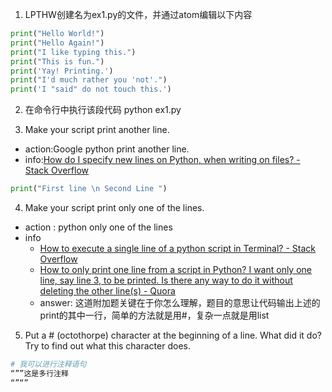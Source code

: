 1. LPTHW创建名为ex1.py的文件，并通过atom编辑以下内容
```python
print("Hello World!")
print("Hello Again!")
print("I like typing this.")
print("This is fun.")
print('Yay! Printing.')
print("I'd much rather you 'not'.")
print('I "said" do not touch this.')
```
2. 在命令行中执行该段代码 python ex1.py

3. Make your script print another line.
  - action:Google python print another line.
  - info:[How do I specify new lines on Python, when writing on files? \- Stack Overflow](https://stackoverflow.com/questions/11497376/how-do-i-specify-new-lines-on-python-when-writing-on-files)
```python
print("First line \n Second Line ")
```

4. Make your script print only one of the lines.
  - action : python only one of the lines
  - info  
    - [How to execute a single line of a python script in Terminal? \- Stack Overflow](https://stackoverflow.com/questions/24452749/how-to-execute-a-single-line-of-a-python-script-in-terminal)
    - [How to only print one line from a script in Python? I want only one line, say line 3, to be printed\. Is there any way to do it without deleting the other line\(s\) \- Quora](https://www.quora.com/How-do-I-only-print-one-line-from-a-script-in-Python-I-want-only-one-line-say-line-3-to-be-printed-Is-there-any-way-to-do-it-without-deleting-the-other-line-s)
    - answer:
    这道附加题关键在于你怎么理解，题目的意思让代码输出上述的print的其中一行，简单的方法就是用#，复杂一点就是用list


5. Put a # (octothorpe) character at the beginning of a line. What did it do? Try to find out what this character does.
```python
# 我可以进行注释语句
“””这是多行注释
“”“”
```
